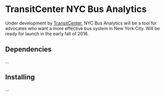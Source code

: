 # TransitCenter NYC Bus Analytics
Under development by [TransitCenter](http://www.transitcenter.org), NYC Bus Analytics will be a tool for advocates who want a more effective bus system in New York City. Will be ready for launch in the early fall of 2016.

## Dependencies
...

## Installing
...

